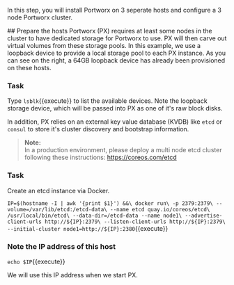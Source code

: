 In this step, you will install Portworx on 3 seperate hosts and configure a 3 node Portworx cluster.

## Prepare the hosts
Portworx (PX) requires at least some nodes in the cluster to have dedicated storage for Portworx to use.  PX will then carve out virtual volumes from these storage pools.  In this example, we use a loopback device to provide a local storage pool to each PX instance.  As you can see on the right, a 64GB loopback device has already been provisioned on these hosts.

### Task
Type `lsblk`{{execute}} to list the available devices.  Note the loopback storage device, which will be passed into PX as one of it's raw block disks.

In addition, PX relies on an external key value database (KVDB) like `etcd` or `consul` to store it's cluster discovery and bootstrap information.

>**Note:**<br/>In a production environment, please deploy a multi node etcd cluster following these instructions: https://coreos.com/etcd 

### Task
Create an etcd instance via Docker.

`IP=$(hostname -I | awk '{print $1}') &&\
  docker run\
  -p 2379:2379\
  --volume=/var/lib/etcd:/etcd-data\
  --name etcd quay.io/coreos/etcd\
  /usr/local/bin/etcd\
  --data-dir=/etcd-data --name node1\
  --advertise-client-urls http://${IP}:2379\
  --listen-client-urls http://${IP}:2379\
  --initial-cluster node1=http://${IP}:2380`{{execute}}

### Note the IP address of this host
`echo $IP`{{execute}}

We will use this IP address when we start PX.
